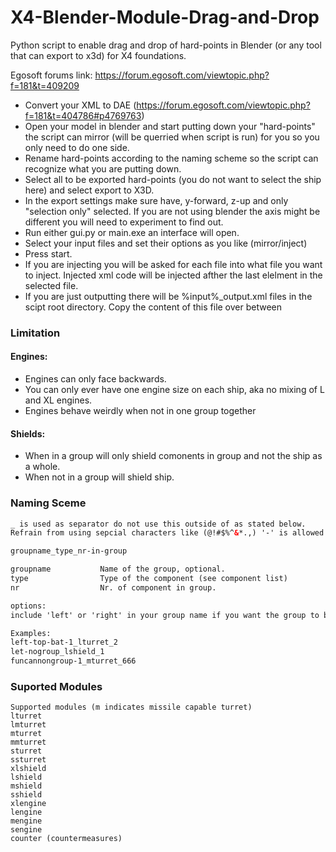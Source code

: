 # X4-Blender-Module-Drag-and-Drop

Python script to enable drag and drop of hard-points in Blender (or any tool that can export to x3d) for X4 foundations.

Egosoft forums link: https://forum.egosoft.com/viewtopic.php?f=181&t=409209

  - Convert your XML to DAE (https://forum.egosoft.com/viewtopic.php?f=181&t=404786#p4769763)
  - Open your model in blender and start putting down your "hard-points" the script can mirror (will be querried when script is run) for you so you only need to do one side.
  - Rename hard-points according to the naming scheme so the script can recognize what you are putting down.
  - Select all to be exported hard-points (you do not want to select the ship here) and select export to X3D.
  - In the export settings make sure have, y-forward, z-up and only "selection only" selected. If you are not using blender the axis might be different you will need to experiment to find out.
  - Run either gui.py or main.exe an interface will open.
  - Select your input files and set their options as you like (mirror/inject)
  - Press start.
  - If you are injecting you will be asked for each file into what file you want to inject. Injected xml code will be injected afther the last <connection></connection> elelment in the selected file.
  - If you are just outputting there will be %input%_output.xml files in the scipt root directory. Copy the content of this file over between <connections></connections> 

### Limitation
#### Engines:
  - Engines can only face backwards.
  - You can only ever have one engine size on each ship, aka no mixing of L and XL engines.
  - Engines behave weirdly when not in one group together
 
#### Shields:

  - When in a group will only shield comonents in group and not the ship as a whole.
  - When not in a group will shield ship.

### Naming Sceme
```XML
_ is used as separator do not use this outside of as stated below.
Refrain from using sepcial characters like (@!#$%^&*.,) '-' is allowed.

groupname_type_nr-in-group

groupname			Name of the group, optional.
type				Type of the component (see component list)
nr					Nr. of component in group.

options:
include 'left' or 'right' in your group name if you want the group to be mirrored.

Examples:
left-top-bat-1_lturret_2
let-nogroup_lshield_1
funcannongroup-1_mturret_666
```
### Suported Modules

```
Supported modules (m indicates missile capable turret)
lturret
lmturret	
mturret
mmturret
sturret
ssturret
xlshield
lshield
mshield
sshield
xlengine
lengine
mengine
sengine
counter (countermeasures)
```
